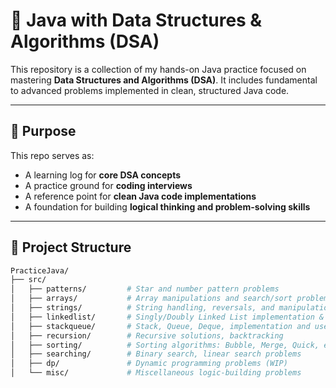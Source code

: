 # 🧠 Java with Data Structures & Algorithms (DSA)

This repository is a collection of my hands-on Java practice focused on mastering **Data Structures and Algorithms (DSA)**. It includes fundamental to advanced problems implemented in clean, structured Java code.

---

## 📌 Purpose

This repo serves as:
- A learning log for **core DSA concepts**
- A practice ground for **coding interviews**
- A reference point for **clean Java code implementations**
- A foundation for building **logical thinking and problem-solving skills**

---

## 📁 Project Structure

```bash
PracticeJava/
├── src/
│   ├── patterns/         # Star and number pattern problems
│   ├── arrays/           # Array manipulations and search/sort problems
│   ├── strings/          # String handling, reversals, and manipulations
│   ├── linkedlist/       # Singly/Doubly Linked List implementation & problems
│   ├── stackqueue/       # Stack, Queue, Deque, implementation and use cases
│   ├── recursion/        # Recursive solutions, backtracking
│   ├── sorting/          # Sorting algorithms: Bubble, Merge, Quick, etc.
│   ├── searching/        # Binary search, linear search problems
│   ├── dp/               # Dynamic programming problems (WIP)
│   └── misc/             # Miscellaneous logic-building problems
